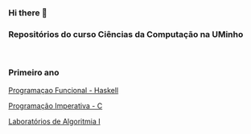### Hi there 👋

### Repositórios do curso Ciências da Computação na UMinho
<br/>

### Primeiro ano 

[Programaçao Funcional - Haskell](https://github.com/Miguelii/PF)

[Programação Imperativa - C](https://github.com/Miguelii/PI)

[Laboratórios de Algoritmia I](https://github.com/Miguelii/Labs-de-Algoritmia-I)

